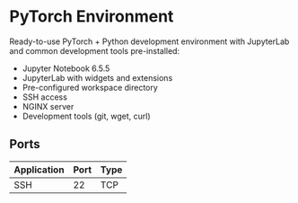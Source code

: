 # PyTorch Environment

Ready-to-use PyTorch + Python development environment with JupyterLab and common development tools pre-installed:

- Jupyter Notebook 6.5.5
- JupyterLab with widgets and extensions
- Pre-configured workspace directory
- SSH access
- NGINX server
- Development tools (git, wget, curl)

## Ports

| Application | Port | Type |
| ----------- | ---- | ---- |
| SSH         | 22   | TCP  |
